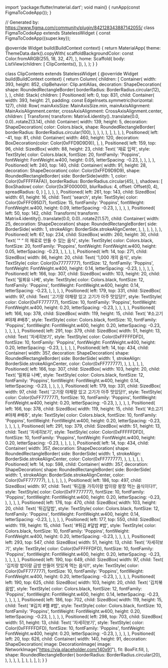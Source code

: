 import 'package:flutter/material.dart';
void main() {
    runApp(const FigmaToCodeApp());
  }

  // Generated by: https://www.figma.com/community/plugin/842128343887142055/
class FigmaToCodeApp extends StatelessWidget {
  const FigmaToCodeApp({super.key});

  @override
  Widget build(BuildContext context) {
    return MaterialApp(
      theme: ThemeData.dark().copyWith(
        scaffoldBackgroundColor: const Color.fromARGB(255, 18, 32, 47),
      ),
      home: Scaffold(
        body: ListView(children: [
          ClipContents(),
        ]),
      ),
    );
  }
}

class ClipContents extends StatelessWidget {
  @override
  Widget build(BuildContext context) {
    return Column(
      children: [
        Container(
          width: 393,
          height: 852,
          clipBehavior: Clip.antiAlias,
          decoration: ShapeDecoration(
            shape: RoundedRectangleBorder(
              borderRadius: BorderRadius.circular(12),
            ),
          ),
          child: Stack(
            children: [
              Positioned(
                left: 0,
                top: 831,
                child: Container(
                  width: 393,
                  height: 21,
                  padding: const EdgeInsets.symmetric(horizontal: 127),
                  child: Row(
                    mainAxisSize: MainAxisSize.min,
                    mainAxisAlignment: MainAxisAlignment.center,
                    crossAxisAlignment: CrossAxisAlignment.center,
                    children: [
                      Transform(
                        transform: Matrix4.identity()..translate(0.0, 0.0)..rotateZ(3.14),
                        child: Container(
                          width: 139,
                          height: 5,
                          decoration: ShapeDecoration(
                            color: Colors.black,
                            shape: RoundedRectangleBorder(
                              borderRadius: BorderRadius.circular(100),
                            ),
                          ),
                        ),
                      ),
                    ],
                  ),
                ),
              ),
                Positioned(
                left: -41,
                top: 81,
                child: Container(
                  width: 460,
                  height: 120,
                  decoration: BoxDecoration(color: Color(0xFFD9D9D9)),
                ),
              ),
              Positioned(
                left: 159,
                top: 96,
                child: SizedBox(
                  width: 88,
                  height: 23,
                  child: Text(
                    '재료 입력',
                    style: TextStyle(
                      color: Colors.black,
                      fontSize: 20,
                      fontFamily: 'Poppins',
                      fontWeight: FontWeight.w400,
                      height: 0.05,
                      letterSpacing: -0.23,
                    ),
                  ),
                ),
              ),
              Positioned(
                left: 240,
                top: 140,
                child: Container(
                  width: 91,
                  height: 28,
                  decoration: ShapeDecoration(
                    color: Color(0xFFD9D9D9),
                    shape: RoundedRectangleBorder(
                      side: BorderSide(width: 1, color: Color(0xFFFFFAFA)),
                      borderRadius: BorderRadius.circular(45),
                    ),
                    shadows: [
                      BoxShadow(
                        color: Color(0x3F000000),
                        blurRadius: 4,
                        offset: Offset(0, 4),
                        spreadRadius: 0,
                      )
                    ],
                  ),
                ),
              ),
              Positioned(
                left: 261,
                top: 143,
                child: SizedBox(
                  width: 61,
                  height: 16,
                  child: Text(
                    'search',
                    style: TextStyle(
                      color: Color(0xFFF095D7),
                      fontSize: 15,
                      fontFamily: 'Poppins',
                      fontWeight: FontWeight.w400,
                      height: 0.09,
                      letterSpacing: -0.23,
                    ),
                  ),
                ),
              ),
              Positioned(
                left: 50,
                top: 142,
                child: Transform(
                  transform: Matrix4.identity()..translate(0.0, 0.0)..rotateZ(1.57),
                  child: Container(
                    width: 25,
                    decoration: ShapeDecoration(
                      shape: RoundedRectangleBorder(
                        side: BorderSide(
                          width: 1,
                          strokeAlign: BorderSide.strokeAlignCenter,
                        ),
                      ),
                    ),
                  ),
                ),
              ),
              Positioned(
                left: 67,
                top: 234,
                child: SizedBox(
                  width: 260,
                  height: 30,
                  child: Text(
                    '“ “ 의 재료로 만들 수 있는 음식',
                    style: TextStyle(
                      color: Colors.black,
                      fontSize: 20,
                      fontFamily: 'Poppins',
                      fontWeight: FontWeight.w400,
                      height: 0.05,
                      letterSpacing: -0.23,
                    ),
                  ),
                ),
              ),
              Positioned(
                left: 14,
                top: 271,
                child: SizedBox(
                  width: 86,
                  height: 20,
                  child: Text(
                    '1,000 개의 음식',
                    style: TextStyle(
                      color: Color(0x77777777),
                      fontSize: 12,
                      fontFamily: 'Poppins',
                      fontWeight: FontWeight.w400,
                      height: 0.14,
                      letterSpacing: -0.23,
                    ),
                  ),
                ),
              ),
              Positioned(
                left: 166,
                top: 307,
                child: SizedBox(
                  width: 103,
                  height: 20,
                  child: Text(
                    '밀푀유 나베',
                    style: TextStyle(
                      color: Colors.black,
                      fontSize: 12,
                      fontFamily: 'Poppins',
                      fontWeight: FontWeight.w400,
                      height: 0.14,
                      letterSpacing: -0.23,
                    ),
                  ),
                ),
              ),
              Positioned(
                left: 179,
                top: 331,
                child: SizedBox(
                  width: 97,
                  child: Text(
                    '고기랑 야채랑 있고 고기가 아주 맛있당!!',
                    style: TextStyle(
                      color: Color(0xFF777777),
                      fontSize: 10,
                      fontFamily: 'Poppins',
                      fontWeight: FontWeight.w400,
                      height: 0.20,
                      letterSpacing: -0.23,
                    ),
                  ),
                ),
              ),
              Positioned(
                left: 166,
                top: 378,
                child: SizedBox(
                  width: 119,
                  height: 15,
                  child: Text(
                    '#소고기  #야채   #배추',
                    style: TextStyle(
                      color: Colors.black,
                      fontSize: 10,
                      fontFamily: 'Poppins',
                      fontWeight: FontWeight.w400,
                      height: 0.20,
                      letterSpacing: -0.23,
                    ),
                  ),
                ),
              ),
              Positioned(
                left: 291,
                top: 379,
                child: SizedBox(
                  width: 51,
                  height: 13,
                  child: Text(
                    '자세히보기',
                    style: TextStyle(
                      color: Color(0xFFFFFDFD),
                      fontSize: 10,
                      fontFamily: 'Poppins',
                      fontWeight: FontWeight.w400,
                      height: 0.20,
                      letterSpacing: -0.23,
                    ),
                  ),
                ),
              ),
              Positioned(
                left: 14,
                top: 434,
                child: Container(
                  width: 357,
                  decoration: ShapeDecoration(
                    shape: RoundedRectangleBorder(
                      side: BorderSide(
                        width: 1,
                        strokeAlign: BorderSide.strokeAlignCenter,
                        color: Color(0xFF777777),
                      ),
                    ),
                  ),
                ),
              ),
              Positioned(
                left: 166,
                top: 307,
                child: SizedBox(
                  width: 103,
                  height: 20,
                  child: Text(
                    '밀푀유 나베',
                    style: TextStyle(
                      color: Colors.black,
                      fontSize: 12,
                      fontFamily: 'Poppins',
                      fontWeight: FontWeight.w400,
                      height: 0.14,
                      letterSpacing: -0.23,
                    ),
                  ),
                ),
              ),
              Positioned(
                left: 179,
                top: 331,
                child: SizedBox(
                  width: 97,
                  child: Text(
                    '고기랑 야채랑 있고 고기가 아주 맛있당!!',
                    style: TextStyle(
                      color: Color(0xFF777777),
                      fontSize: 10,
                      fontFamily: 'Poppins',
                      fontWeight: FontWeight.w400,
                      height: 0.20,
                      letterSpacing: -0.23,
                    ),
                  ),
                ),
              ),
              Positioned(
                left: 166,
                top: 378,
                child: SizedBox(
                  width: 119,
                  height: 15,
                  child: Text(
                    '#소고기  #야채   #배추',
                    style: TextStyle(
                      color: Colors.black,
                      fontSize: 10,
                      fontFamily: 'Poppins',
                      fontWeight: FontWeight.w400,
                      height: 0.20,
                      letterSpacing: -0.23,
                    ),
                  ),
                ),
              ),
              Positioned(
                left: 291,
                top: 379,
                child: SizedBox(
                  width: 51,
                  height: 13,
                  child: Text(
                    '자세히보기',
                    style: TextStyle(
                      color: Color(0xFFFFFDFD),
                      fontSize: 10,
                      fontFamily: 'Poppins',
                      fontWeight: FontWeight.w400,
                      height: 0.20,
                      letterSpacing: -0.23,
                    ),
                  ),
                ),
              ),
              Positioned(
                left: 14,
                top: 434,
                child: Container(
                  width: 357,
                  decoration: ShapeDecoration(
                    shape: RoundedRectangleBorder(
                      side: BorderSide(
                        width: 1,
                        strokeAlign: BorderSide.strokeAlignCenter,
                        color: Color(0xFF777777),
                      ),
                    ),
                  ),
                ),
              ),
               Positioned(
                left: 14,
                top: 598,
                child: Container(
                  width: 357,
                  decoration: ShapeDecoration(
                    shape: RoundedRectangleBorder(
                      side: BorderSide(
                        width: 1,
                        strokeAlign: BorderSide.strokeAlignCenter,
                        color: Color(0xFF777777),
                      ),
                    ),
                  ),
                ),
              ),
              Positioned(
                left: 186,
                top: 497,
                child: SizedBox(
                  width: 97,
                  child: Text(
                    '튀김들 가득이랑 밥이랑 왕창 먹는 음식이다!!',
                    style: TextStyle(
                      color: Color(0xFF777777),
                      fontSize: 10,
                      fontFamily: 'Poppins',
                      fontWeight: FontWeight.w400,
                      height: 0.20,
                      letterSpacing: -0.23,
                    ),
                  ),
                ),
              ),
              Positioned(
                left: 176,
                top: 470,
                child: SizedBox(
                  width: 103,
                  height: 20,
                  child: Text(
                    '튀김덮밥',
                    style: TextStyle(
                      color: Colors.black,
                      fontSize: 12,
                      fontFamily: 'Poppins',
                      fontWeight: FontWeight.w400,
                      height: 0.14,
                      letterSpacing: -0.23,
                    ),
                  ),
                ),
              ),
              Positioned(
                left: 177,
                top: 550,
                child: SizedBox(
                  width: 119,
                  height: 15,
                  child: Text(
                    '#튀김  #덮밥   #밥',
                    style: TextStyle(
                      color: Colors.black,
                      fontSize: 10,
                      fontFamily: 'Poppins',
                      fontWeight: FontWeight.w400,
                      height: 0.20,
                      letterSpacing: -0.23,
                    ),
                  ),
                ),
              ),
              Positioned(
                left: 293,
                top: 547,
                child: SizedBox(
                  width: 51,
                  height: 13,
                  child: Text(
                    '자세히보기',
                    style: TextStyle(
                      color: Color(0xFFFFFDFD),
                      fontSize: 10,
                      fontFamily: 'Poppins',
                      fontWeight: FontWeight.w400,
                      height: 0.20,
                      letterSpacing: -0.23,
                    ),
                  ),
                ),
              ),
              Positioned(
                left: 190,
                top: 649,
                child: SizedBox(
                  width: 97,
                  child: Text(
                    '김치랑 밥이랑 금방 만들어 맛있게 먹는 음식!!',
                    style: TextStyle(
                      color: Color(0xFF777777),
                      fontSize: 10,
                      fontFamily: 'Poppins',
                      fontWeight: FontWeight.w400,
                      height: 0.20,
                      letterSpacing: -0.23,
                    ),
                  ),
                ),
              ),
              Positioned(
                left: 190,
                top: 625,
                child: SizedBox(
                  width: 103,
                  height: 20,
                  child: Text(
                    '김치볶음밥',
                    style: TextStyle(
                      color: Colors.black,
                      fontSize: 12,
                      fontFamily: 'Poppins',
                      fontWeight: FontWeight.w400,
                      height: 0.14,
                      letterSpacing: -0.23,
                    ),
                  ),
                ),
              ),
              Positioned(
                left: 186,
                top: 702,
                child: SizedBox(
                  width: 119,
                  height: 15,
                  child: Text(
                    '#김치  #햄   #밥',
                    style: TextStyle(
                      color: Colors.black,
                      fontSize: 10,
                      fontFamily: 'Poppins',
                      fontWeight: FontWeight.w400,
                      height: 0.20,
                      letterSpacing: -0.23,
                    ),
                  ),
                ),
              ),
              Positioned(
                left: 298,
                top: 703,
                child: SizedBox(
                  width: 51,
                  height: 13,
                  child: Text(
                    '자세히보기',
                    style: TextStyle(
                      color: Color(0xFFFFFDFD),
                      fontSize: 10,
                      fontFamily: 'Poppins',
                      fontWeight: FontWeight.w400,
                      height: 0.20,
                      letterSpacing: -0.23,
                    ),
                  ),
                ),
              ),
              Positioned(
                left: 20,
                top: 626,
                child: Container(
                  width: 140,
                  height: 91,
                  decoration: ShapeDecoration(
                    image: DecorationImage(
                      image: NetworkImage("https://via.placeholder.com/140x91"),
                      fit: BoxFit.fill,
                    ),
                    shape: RoundedRectangleBorder(
                      borderRadius: BorderRadius.circular(20),
                    ),
                  ),
                ),
              ),
            ],
          ),
        ),
      ],
    );
  }
}